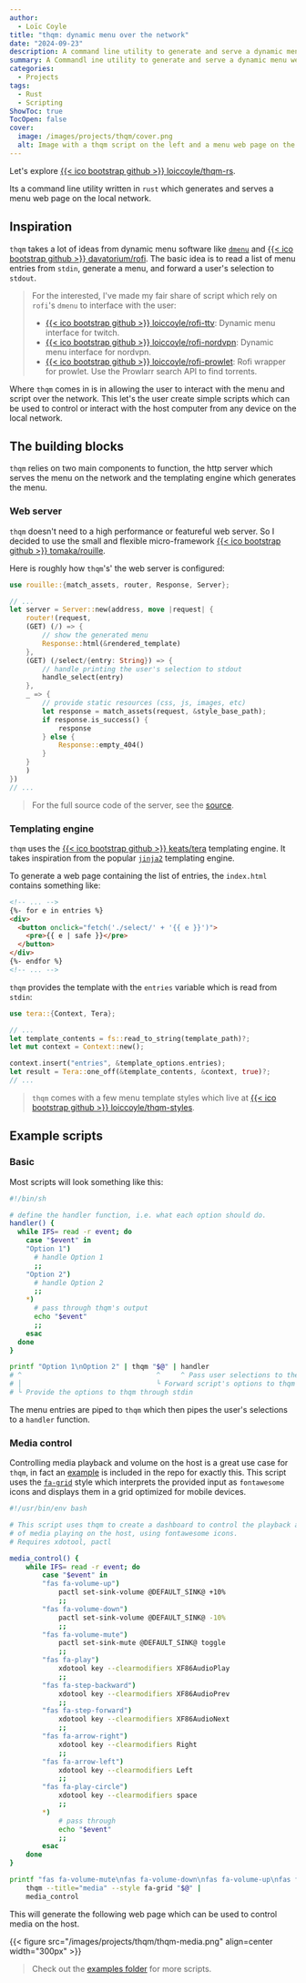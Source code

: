 ```yaml
---
author:
  - Loïc Coyle
title: "thqm: dynamic menu over the network"
date: "2024-09-23"
description: A command line utility to generate and serve a dynamic menu web page.
summary: A Commandl ine utility to generate and serve a dynamic menu web page.
categories:
  - Projects
tags:
  - Rust
  - Scripting
ShowToc: true
TocOpen: false
cover:
  image: /images/projects/thqm/cover.png
  alt: Image with a thqm script on the left and a menu web page on the right
---
```


Let's explore [{{< ico bootstrap github >}} loiccoyle/thqm-rs](https://github.com/loiccoyle/thqm-rs).

Its a command line utility written in `rust` which generates and serves a menu web page on the local network.

## Inspiration

`thqm` takes a lot of ideas from dynamic menu software like [`dmenu`](https://tools.suckless.org/dmenu/) and [{{< ico bootstrap github >}} davatorium/rofi](https://github.com/davatorium/rofi).
The basic idea is to read a list of menu entries from `stdin`, generate a menu, and forward a user's selection to `stdout`.

> For the interested, I've made my fair share of script which rely on `rofi`'s `dmenu` to interface with the user:
>
> - [{{< ico bootstrap github >}} loiccoyle/rofi-ttv](https://github.com/loiccoyle/rofi-ttv): Dynamic menu interface for twitch.
> - [{{< ico bootstrap github >}} loiccoyle/rofi-nordvpn](https://github.com/loiccoyle/rofi-nordvpn): Dynamic menu interface for nordvpn.
> - [{{< ico bootstrap github >}} loiccoyle/rofi-prowlet](https://github.com/loiccoyle/rofi-prowlet): Rofi wrapper for prowlet. Use the Prowlarr search API to find torrents.

Where `thqm` comes in is in allowing the user to interact with the menu and script over the network.
This let's the user create simple scripts which can be used to control or interact with the host computer from any device on the local network.

## The building blocks

`thqm` relies on two main components to function, the http server which serves the menu on the network and the templating engine which generates the menu.

### Web server

`thqm` doesn't need to a high performance or featureful web server. So I decided to use the small and flexible micro-framework [{{< ico bootstrap github >}} tomaka/rouille](https://github.com/tomaka/rouille).

Here is roughly how `thqm`'s' the web server is configured:

```rust
use rouille::{match_assets, router, Response, Server};

// ...
let server = Server::new(address, move |request| {
    router!(request,
    (GET) (/) => {
        // show the generated menu
        Response::html(&rendered_template)
    },
    (GET) (/select/{entry: String}) => {
        // handle printing the user's selection to stdout
        handle_select(entry)
    },
    _ => {
        // provide static resources (css, js, images, etc)
        let response = match_assets(request, &style_base_path);
        if response.is_success() {
            response
        } else {
            Response::empty_404()
        }
    }
    )
})
// ...
```

> For the full source code of the server, see the [source](https://github.com/loiccoyle/thqm-rs/blob/main/src/server.rs).

### Templating engine

`thqm` uses the [{{< ico bootstrap github >}} keats/tera](https://github.com/keats/tera) templating engine. It takes inspiration from the popular [`jinja2`](https://github.com/pallets/jinja) templating engine.

To generate a web page containing the list of entries, the `index.html` contains something like:

```html
<!-- ... -->
{%- for e in entries %}
<div>
  <button onclick="fetch('./select/' + '{{ e }}')">
    <pre>{{ e | safe }}</pre>
  </button>
</div>
{%- endfor %}
<!-- ... -->
```

`thqm` provides the template with the `entries` variable which is read from `stdin`:

```rust
use tera::{Context, Tera};

// ...
let template_contents = fs::read_to_string(template_path)?;
let mut context = Context::new();

context.insert("entries", &template_options.entries);
let result = Tera::one_off(&template_contents, &context, true)?;
// ...
```

> `thqm` comes with a few menu template styles which live at [{{< ico bootstrap github >}} loiccoyle/thqm-styles](https://github.com/loiccoyle/thqm-styles).

## Example scripts

### Basic

Most scripts will look something like this:

```bash
#!/bin/sh

# define the handler function, i.e. what each option should do.
handler() {
  while IFS= read -r event; do
    case "$event" in
    "Option 1")
      # handle Option 1
      ;;
    "Option 2")
      # handle Option 2
      ;;
    *)
      # pass through thqm's output
      echo "$event"
      ;;
    esac
  done
}

printf "Option 1\nOption 2" | thqm "$@" | handler
# ^                                 ^     ^ Pass user selections to the handler
# │                                 └ Forward script's options to thqm
# └ Provide the options to thqm through stdin
```

The menu entries are piped to `thqm` which then pipes the user's selections to a `handler` function.

### Media control

Controlling media playback and volume on the host is a great use case for `thqm`, in fact an [example](https://github.com/loiccoyle/thqm-rs/blob/main/examples/thqm-media-fa) is included in the repo for exactly this. This script uses the [`fa-grid`](https://github.com/loiccoyle/thqm-styles/tree/main/fa-grid) style which interprets the provided input as `fontawesome` icons and displays them in a grid optimized for mobile devices.

```bash
#!/usr/bin/env bash

# This script uses thqm to create a dashboard to control the playback and volume
# of media playing on the host, using fontawesome icons.
# Requires xdotool, pactl

media_control() {
    while IFS= read -r event; do
        case "$event" in
        "fas fa-volume-up")
            pactl set-sink-volume @DEFAULT_SINK@ +10%
            ;;
        "fas fa-volume-down")
            pactl set-sink-volume @DEFAULT_SINK@ -10%
            ;;
        "fas fa-volume-mute")
            pactl set-sink-mute @DEFAULT_SINK@ toggle
            ;;
        "fas fa-play")
            xdotool key --clearmodifiers XF86AudioPlay
            ;;
        "fas fa-step-backward")
            xdotool key --clearmodifiers XF86AudioPrev
            ;;
        "fas fa-step-forward")
            xdotool key --clearmodifiers XF86AudioNext
            ;;
        "fas fa-arrow-right")
            xdotool key --clearmodifiers Right
            ;;
        "fas fa-arrow-left")
            xdotool key --clearmodifiers Left
            ;;
        "fas fa-play-circle")
            xdotool key --clearmodifiers space
            ;;
        *)
            # pass through
            echo "$event"
            ;;
        esac
    done
}

printf "fas fa-volume-mute\nfas fa-volume-down\nfas fa-volume-up\nfas fa-step-backward\nfas fa-play\nfas fa-step-forward\nfas fa-arrow-left\nfas fa-play-circle\nfas fa-arrow-right" |
    thqm --title="media" --style fa-grid "$@" |
    media_control
```

This will generate the following web page which can be used to control media on the host.

{{< figure src="/images/projects/thqm/thqm-media.png" align=center width="300px" >}}

> Check out the [examples folder](https://github.com/loiccoyle/thqm-rs/tree/main/examples) for more scripts.
